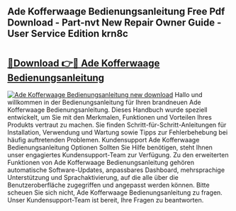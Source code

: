 ## Ade Kofferwaage Bedienungsanleitung Free Pdf Download - Part-nvt New Repair Owner Guide - User Service Edition krn8c

# <h2><a href="http://df2ueg1.blite.top/?on=Ade+Kofferwaage+Bedienungsanleitung">🔗Download 👉🔴 Ade Kofferwaage Bedienungsanleitung</a></h2>

[![Ade Kofferwaage Bedienungsanleitung new download](https://i.imgur.com/lujVjoI.png)](http://df2ueg1.blite.top/?on=Ade+Kofferwaage+Bedienungsanleitung)
Hallo und willkommen in der Bedienungsanleitung für Ihren brandneuen Ade Kofferwaage Bedienungsanleitung. Dieses Handbuch wurde speziell entwickelt, um Sie mit den Merkmalen, Funktionen und Vorteilen Ihres Produkts vertraut zu machen. Sie finden Schritt-für-Schritt-Anleitungen für Installation, Verwendung und Wartung sowie Tipps zur Fehlerbehebung bei häufig auftretenden Problemen. Kundensupport Ade Kofferwaage Bedienungsanleitung Optionen Sollten Sie Hilfe benötigen, steht Ihnen unser engagiertes Kundensupport-Team zur Verfügung. Zu den erweiterten Funktionen von Ade Kofferwaage Bedienungsanleitung gehören automatische Software-Updates, anpassbares Dashboard, mehrsprachige Unterstützung und Sprachaktivierung, auf die alle über die Benutzeroberfläche zugegriffen und angepasst werden können. Bitte scheuen Sie sich nicht, Ade Kofferwaage Bedienungsanleitung zu fragen. Unser Kundensupport-Team ist bereit, Ihre Fragen zu beantworten.
